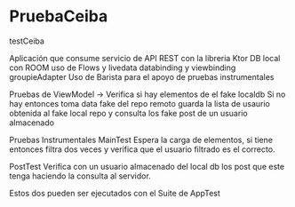 # PruebaCeiba
testCeiba

Aplicación que consume servicio de API REST con la libreria Ktor
DB local con ROOM
uso de Flows y livedata
databinding y viewbinding
groupieAdapter
Uso de Barista para el apoyo de pruebas instrumentales

Pruebas de ViewModel ->
Verifica si hay elementos de el fake localdb 
Si no hay entonces toma data fake del repo remoto
guarda la lista de usaurio obtenida al fake local repo
y consulta los fake post de un usuario almacenado

Pruebas Instrumentales
MainTest 
Espera la carga de elementos, si tiene entonces filtra dos veces y verifica que el usuario filtrado es el correcto.

PostTest
Verifica con un usuario almacenado del local db los post que este tenga haciendo la consulta al servidor.

Estos dos pueden ser ejecutados con el Suite de AppTest
